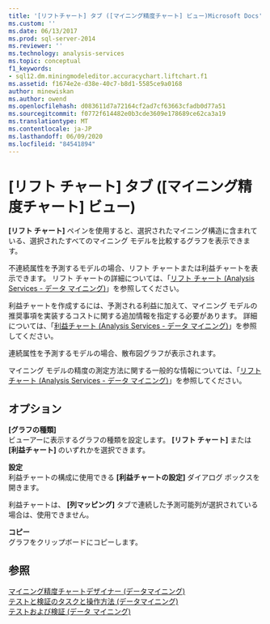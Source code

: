 ```yaml
---
title: '[リフトチャート] タブ ([マイニング精度チャート] ビュー)Microsoft Docs'
ms.custom: ''
ms.date: 06/13/2017
ms.prod: sql-server-2014
ms.reviewer: ''
ms.technology: analysis-services
ms.topic: conceptual
f1_keywords:
- sql12.dm.miningmodeleditor.accuracychart.liftchart.f1
ms.assetid: f1674e2e-d38e-40c7-b8d1-5585ce9a0168
author: minewiskan
ms.author: owend
ms.openlocfilehash: d083611d7a72164cf2ad7cf63663cfadb0d77a51
ms.sourcegitcommit: f0772f614482e0b3cde3609e178689ce62ca3a19
ms.translationtype: MT
ms.contentlocale: ja-JP
ms.lasthandoff: 06/09/2020
ms.locfileid: "84541894"
---
```

# <a name="lift-chart-tab-mining-accuracy-chart-view"></a>[リフト チャート] タブ ([マイニング精度チャート] ビュー)
  **[リフト チャート]** ペインを使用すると、選択されたマイニング構造に含まれている、選択されたすべてのマイニング モデルを比較するグラフを表示できます。  
  
 不連続属性を予測するモデルの場合、リフト チャートまたは利益チャートを表示できます。 リフト チャートの詳細については、「[リフト チャート &#40;Analysis Services - データ マイニング&#41;](data-mining/lift-chart-analysis-services-data-mining.md)」を参照してください。  
  
 利益チャートを作成するには、予測される利益に加えて、マイニング モデルの推奨事項を実装するコストに関する追加情報を指定する必要があります。 詳細については、「[利益チャート (Analysis Services - データ マイニング)](data-mining/profit-chart-analysis-services-data-mining.md)」を参照してください。  
  
 連続属性を予測するモデルの場合、散布図グラフが表示されます。  
  
 マイニング モデルの精度の測定方法に関する一般的な情報については、「[リフト チャート &#40;Analysis Services - データ マイニング&#41;](data-mining/lift-chart-analysis-services-data-mining.md)」を参照してください。  
  
## <a name="options"></a>オプション  
 **[グラフの種類]**  
 ビューアーに表示するグラフの種類を設定します。 **[リフト チャート]** または **[利益チャート]** のいずれかを選択できます。  
  
 **設定**  
 利益チャートの構成に使用できる **[利益チャートの設定]** ダイアログ ボックスを開きます。  
  
 利益チャートは、 **[列マッピング]** タブで連続した予測可能列が選択されている場合は、使用できません。  
  
 **コピー**  
 グラフをクリップボードにコピーします。  
  
## <a name="see-also"></a>参照  
 [マイニング精度チャートデザイナー &#40;データマイニング&#41;](mining-accuracy-chart-designer-data-mining.md)   
 [テストと検証のタスクと操作方法 &#40;データマイニング&#41;](data-mining/testing-and-validation-tasks-and-how-tos-data-mining.md)   
 [テストおよび検証 &#40;データ マイニング&#41;](data-mining/testing-and-validation-data-mining.md)  
  
  
